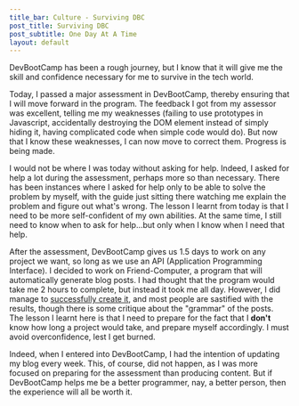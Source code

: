 ```yaml
---
title_bar: Culture - Surviving DBC
post_title: Surviving DBC
post_subtitle: One Day At A Time
layout: default
---
```

DevBootCamp has been a rough journey, but I know that it will give me the skill and confidence necessary for me to survive in the tech world.

Today, I passed a major assessment in DevBootCamp, thereby ensuring that I will move forward in the program. The feedback I got from my assessor was excellent, telling me my weaknesses (failing to use prototypes in Javascript, accidentally destroying the DOM element instead of simply hiding it, having complicated code when simple code would do). But now that I know these weaknesses, I can now move to correct them. Progress is being made.

I would not be where I was today without asking for help. Indeed, I asked for help a lot during the assessment, perhaps more so than necessary. There has been instances where I asked for help only to be able to solve the problem by myself, with the guide just sitting there watching me explain the problem and figure out what's wrong. The lesson I learnt from today is that I need to be more self-confident of my own abilities. At the same time, I still need to know when to ask for help...but only when I know when I need that help.

After the assessment, DevBootCamp gives us 1.5 days to work on any project we want, so long as we use an API (Application Programming Interface). I decided to work on Friend-Computer, a program that will automatically generate blog posts. I had thought that the program would take me 2 hours to complete, but instead it took me all day. However, I did manage to <a href="http://friendcomputer.herokuapp.com/">successfully create it</a>, and most people are sastified with the results, though there is some critique about the "grammar" of the posts. The lesson I learnt here is that I need to prepare for the fact that I **don't** know how long a project would take, and prepare myself accordingly. I must avoid overconfidence, lest I get burned.

Indeed, when I entered into DevBootCamp, I had the intention of updating my blog every week. This, of course, did not happen, as I was more focused on preparing for the assessment than producing content. But if DevBootCamp helps me be a better programmer, nay, a better person, then the experience will all be worth it.